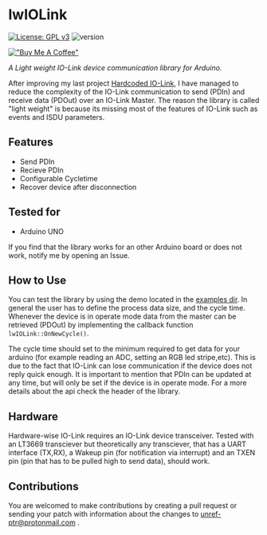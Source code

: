# lwIOLink 

[![License: GPL v3](https://img.shields.io/badge/License-GPLv3-green.svg)](https://www.gnu.org/licenses/gpl-3.0)
![version](https://img.shields.io/badge/version-0.0.2-blue)

[!["Buy Me A Coffee"](https://www.buymeacoffee.com/assets/img/custom_images/orange_img.png)](https://www.buymeacoffee.com/unrefptr)


*A Light weight IO-Link device communication library for Arduino.*

After improving my last project [Hardcoded IO-Link](https://github.com/unref-ptr/hardcoded-iolink), I have managed to reduce the complexity of the IO-Link communication to send (PDIn) and receive data (PDOut) over an IO-Link Master. The reason the library is called "light weight" is because its missing most of the features of IO-Link such as events and ISDU parameters.

## Features

- Send PDIn
- Recieve PDIn
- Configurable Cycletime
- Recover device after disconnection

## Tested for 

* Arduino UNO

If you find that the library works for an other Arduino board or does not work, notify me by opening an Issue.

## How to Use

You can test the library by using the demo located in the [examples dir](https://github.com/unref-ptr/lwIOLink/tree/main/examples). In general the user has to define the process data size, and the cycle time. Whenever the device is in operate mode data from the master can be retrieved (PDOut) by implementing the callback function `lwIOLink::OnNewCycle()`. 

The cycle time should set to the minimum required to get data for your arduino (for example reading an ADC, setting an RGB led stripe,etc). This is due to the fact that IO-Link can lose communication if the device does not reply quick enough. It is important to mention that PDIn can be updated at any time, but will only be set if the device is in operate mode. For a more details about the api check the header of the library.


## Hardware

Hardware-wise IO-Link requires an IO-Link device transceiver. Tested with an LT3669 transciever but theoretically any transciever, that has a UART interface (TX,RX), a Wakeup pin (for notification via interrupt) and an TXEN pin (pin that has to be pulled high to send data), should work. 


## Contributions

You are welcomed to make contributions by creating a pull request or sending your patch with information about the changes to unref-ptr@protonmail.com .

